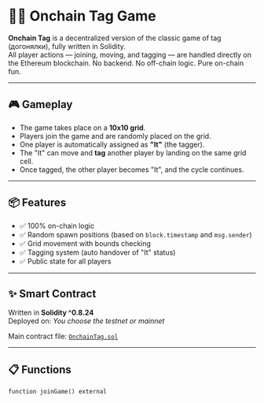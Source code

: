 # 🏃‍♂️ Onchain Tag Game  
  
**Onchain Tag** is a decentralized version of the classic game of tag (догонялки), fully written in Solidity.    
All player actions — joining, moving, and tagging — are handled directly on the Ethereum blockchain. No backend. No off-chain logic. Pure on-chain fun.

---

## 🎮 Gameplay

- The game takes place on a **10x10 grid**.
- Players join the game and are randomly placed on the grid.   
- One player is automatically assigned as **"It"** (the tagger). 
- The "It" can move and **tag** another player by landing on the same grid cell.
- Once tagged, the other player becomes "It", and the cycle continues. 

---

## 📦 Features

- ✅ 100% on-chain logic 
- ✅ Random spawn positions (based on `block.timestamp` and `msg.sender`)
- ✅ Grid movement with bounds checking
- ✅ Tagging system (auto handover of "It" status)
- ✅ Public state for all players

---

## ✨ Smart Contract

Written in **Solidity ^0.8.24**  
Deployed on: _You choose the testnet or mainnet_

Main contract file: [`OnchainTag.sol`](./OnchainTag.sol)

---

## 📋 Functions

```solidity
function joinGame() external
